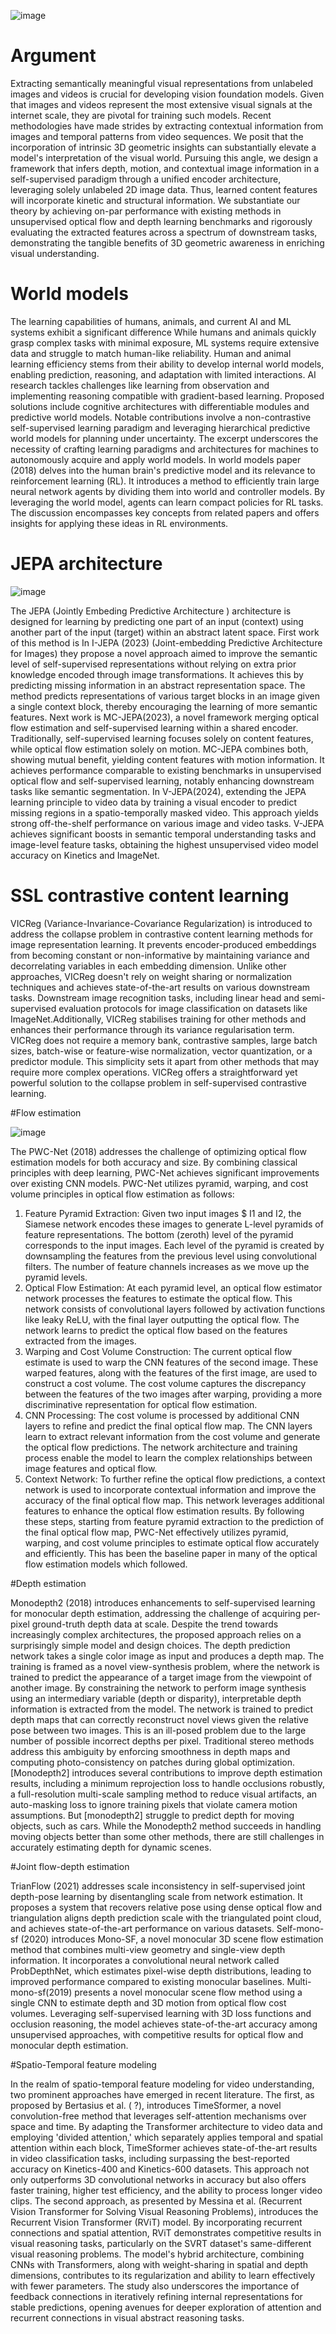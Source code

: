 ![image](https://github.com/user-attachments/assets/ea249019-44b2-4cb7-9027-e45729667946)

# Argument 

Extracting semantically meaningful visual representations from unlabeled images and videos is crucial for developing vision foundation models. Given that images and videos represent the most extensive visual signals at the internet scale, they are pivotal for training such models.  Recent methodologies have made strides by extracting contextual information from images and temporal patterns from video sequences. We posit that the incorporation of intrinsic 3D geometric insights can substantially elevate a model's interpretation of the visual world. Pursuing this angle, we design a framework that infers depth, motion, and contextual image information in a self-supervised paradigm through a unified encoder architecture, leveraging solely unlabeled 2D image data. Thus, learned content features will incorporate kinetic and structural information. We substantiate our theory by achieving on-par performance with existing methods in unsupervised optical flow and depth learning benchmarks and rigorously evaluating the extracted features across a spectrum of downstream tasks, demonstrating the tangible benefits of 3D geometric awareness in enriching visual understanding.

# World models 

The learning capabilities of humans, animals, and current AI and ML systems exhibit a significant difference While humans and animals quickly grasp complex tasks with minimal exposure, ML systems require extensive data and struggle to match human-like reliability. Human and animal learning efficiency stems from their ability to develop internal world models, enabling prediction, reasoning, and adaptation with limited interactions. AI research tackles challenges like learning from observation and implementing reasoning compatible with gradient-based learning. Proposed solutions include cognitive architectures with differentiable modules and predictive world models. Notable contributions involve a non-contrastive self-supervised learning paradigm and leveraging hierarchical predictive world models for planning under uncertainty. The excerpt underscores the necessity of crafting learning paradigms and architectures for machines to autonomously acquire and apply world models.
In world models paper (2018) delves into the human brain's predictive model and its relevance to reinforcement learning (RL). It introduces a method to efficiently train large neural network agents by dividing them into world and controller models. By leveraging the world model, agents can learn compact policies for RL tasks. The discussion encompasses key concepts from related papers and offers insights for applying these ideas in RL environments.

# JEPA architecture

![image](https://github.com/user-attachments/assets/816f60ec-2e30-44a1-958f-02c845d1912d)

The JEPA (Jointly Embeding Predictive Architecture ) architecture is designed for learning by predicting one part of an input (context) using another part of the input (target) within an abstract latent space. First work of this method is In I-JEPA  (2023) (Joint-embedding Predictive Architecture for Images) they propose a novel approach aimed to improve the semantic level of self-supervised representations without relying on extra prior knowledge encoded through image transformations. It achieves this by predicting missing information in an abstract representation space. The method predicts representations of various target blocks in an image given a single context block, thereby encouraging the learning of more semantic features. Next work is MC-JEPA(2023), a novel framework merging optical flow estimation and self-supervised learning within a shared encoder. Traditionally, self-supervised learning focuses solely on content features, while optical flow estimation solely on motion. MC-JEPA combines both, showing mutual benefit, yielding content features with motion information. It achieves performance comparable to existing benchmarks in unsupervised optical flow and self-supervised learning, notably enhancing downstream tasks like semantic segmentation. In V-JEPA(2024), extending the JEPA learning principle to video data by training a visual encoder to predict missing regions in a spatio-temporally masked video. This approach yields strong off-the-shelf performance on various image and video tasks. V-JEPA achieves significant boosts in semantic temporal understanding tasks and image-level feature tasks, obtaining the highest unsupervised video model accuracy on Kinetics and ImageNet.

# SSL contrastive content learning
VICReg (Variance-Invariance-Covariance Regularization) is introduced to address the collapse problem in contrastive content learning methods for image representation learning. It prevents encoder-produced embeddings from becoming constant or non-informative by maintaining variance and decorrelating variables in each embedding dimension. Unlike other approaches, VICReg doesn't rely on weight sharing or normalization techniques and achieves state-of-the-art results on various downstream tasks. 
Downstream image recognition tasks, including linear head and semi-supervised evaluation protocols for image classification on datasets like ImageNet.Additionally, VICReg stabilises training for other methods and enhances their performance through its variance regularisation term. VICReg does not require a memory bank, contrastive samples, large batch sizes, batch-wise or feature-wise normalization, vector quantization, or a predictor module. This simplicity sets it apart from other methods that may require more complex operations. VICReg offers a straightforward yet powerful solution to the collapse problem in self-supervised contrastive learning.

#Flow estimation

![image](https://github.com/user-attachments/assets/8ab50e1e-bf22-42d4-9791-5889789bc1e0)

The PWC-Net (2018) addresses the challenge of optimizing optical flow estimation models for both accuracy and size. By combining classical principles with deep learning, PWC-Net achieves significant improvements over existing CNN models. PWC-Net utilizes pyramid, warping, and cost volume principles in optical flow estimation as follows:
1. Feature Pyramid Extraction: Given two input images $ I1 and  I2, the Siamese network encodes these images to generate L-level pyramids of feature representations. The bottom (zeroth) level of the pyramid corresponds to the input images. Each level of the pyramid is created by downsampling the features from the previous level using convolutional filters. The number of feature channels increases as we move up the pyramid levels.
2. Optical Flow Estimation: At each pyramid level, an optical flow estimator network processes the features to estimate the optical flow. This network consists of convolutional layers followed by activation functions like leaky ReLU, with the final layer outputting the optical flow. The network learns to predict the optical flow based on the features extracted from the images.
3. Warping and Cost Volume Construction: The current optical flow estimate is used to warp the CNN features of the second image. These warped features, along with the features of the first image, are used to construct a cost volume. The cost volume captures the discrepancy between the features of the two images after warping, providing a more discriminative representation for optical flow estimation.
4. CNN Processing: The cost volume is processed by additional CNN layers to refine and predict the final optical flow map. The CNN layers learn to extract relevant information from the cost volume and generate the optical flow predictions. The network architecture and training process enable the model to learn the complex relationships between image features and optical flow.
5. Context Network: To further refine the optical flow predictions, a context network is used to incorporate contextual information and improve the accuracy of the final optical flow map. This network leverages additional features to enhance the optical flow estimation results.
By following these steps, starting from feature pyramid extraction to the prediction of the final optical flow map, PWC-Net effectively utilizes pyramid, warping, and cost volume principles to estimate optical flow accurately and efficiently.
This has been the baseline paper in many of the optical flow estimation models which followed.

#Depth estimation

Monodepth2 (2018) introduces enhancements to self-supervised learning for monocular depth estimation, addressing the challenge of acquiring per-pixel ground-truth depth data at scale. Despite the trend towards increasingly complex architectures, the proposed approach relies on a surprisingly simple model and design choices.
The depth prediction network takes a single color image as input and produces a depth map. The training is framed as a novel view-synthesis problem, where the network is trained to predict the appearance of a target image from the viewpoint of another image. By constraining the network to perform image synthesis using an intermediary variable (depth or disparity), interpretable depth information is extracted from the model. The network is trained to predict depth maps that can correctly reconstruct novel views given the relative pose between two images. This is an ill-posed problem due to the large number of possible incorrect depths per pixel. Traditional stereo methods address this ambiguity by enforcing smoothness in depth maps and computing photo-consistency on patches during global optimization. [Monodepth2] introduces several contributions to improve depth estimation results, including a minimum reprojection loss to handle occlusions robustly, a full-resolution multi-scale sampling method to reduce visual artifacts, an auto-masking loss to ignore training pixels that violate camera motion assumptions.
   But [monodepth2] struggle to predict depth for moving objects, such as cars. While the Monodepth2 method succeeds in handling moving objects better than some other methods, there are still challenges in accurately estimating depth for dynamic scenes.

#Joint flow-depth estimation

TrianFlow (2021) addresses scale inconsistency in self-supervised joint depth-pose learning by disentangling scale from network estimation. It proposes a system that recovers relative pose using dense optical flow and triangulation aligns depth prediction scale with the triangulated point cloud, and achieves state-of-the-art performance on various datasets.
Self-mono-sf (2020) introduces Mono-SF, a novel monocular 3D scene flow estimation method that combines multi-view geometry and single-view depth information. It incorporates a convolutional neural network called ProbDepthNet, which estimates pixel-wise depth distributions, leading to improved performance compared to existing monocular baselines.
Multi-mono-sf(2019)  presents a novel monocular scene flow method using a single CNN to estimate depth and 3D motion from optical flow cost volumes. Leveraging self-supervised learning with 3D loss functions and occlusion reasoning, the model achieves state-of-the-art accuracy among unsupervised approaches, with competitive results for optical flow and monocular depth estimation.

#Spatio-Temporal feature modeling

In the realm of spatio-temporal feature modeling for video understanding, two prominent approaches have emerged in recent literature. The first, as proposed by Bertasius et al. (
?), introduces TimeSformer, a novel convolution-free method that leverages self-attention mechanisms over space and time. By adapting the Transformer architecture to video data and employing 'divided attention,' which separately applies temporal and spatial attention within each block, TimeSformer achieves state-of-the-art results in video classification tasks, including surpassing the best-reported accuracy on Kinetics-400 and Kinetics-600 datasets. This approach not only outperforms 3D convolutional networks in accuracy but also offers faster training, higher test efficiency, and the ability to process longer video clips. The second approach, as presented by Messina et al. (Recurrent Vision Transformer for Solving Visual Reasoning Problems), introduces the Recurrent Vision Transformer (RViT) model. By incorporating recurrent connections and spatial attention, RViT demonstrates competitive results in visual reasoning tasks, particularly on the SVRT dataset's same-different visual reasoning problems. The model's hybrid architecture, combining CNNs with Transformers, along with weight-sharing in spatial and depth dimensions, contributes to its regularization and ability to learn effectively with fewer parameters. The study also underscores the importance of feedback connections in iteratively refining internal representations for stable predictions, opening avenues for deeper exploration of attention and recurrent connections in visual abstract reasoning tasks.




